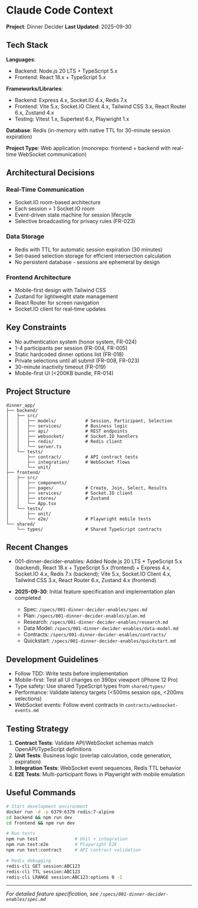 # Claude Code Context

**Project**: Dinner Decider
**Last Updated**: 2025-09-30

## Tech Stack

**Languages**:
- Backend: Node.js 20 LTS + TypeScript 5.x
- Frontend: React 18.x + TypeScript 5.x

**Frameworks/Libraries**:
- Backend: Express 4.x, Socket.IO 4.x, Redis 7.x
- Frontend: Vite 5.x, Socket.IO Client 4.x, Tailwind CSS 3.x, React Router 6.x, Zustand 4.x
- Testing: Vitest 1.x, Supertest 6.x, Playwright 1.x

**Database**: Redis (in-memory with native TTL for 30-minute session expiration)

**Project Type**: Web application (monorepo: frontend + backend with real-time WebSocket communication)

## Architectural Decisions

### Real-Time Communication
- Socket.IO room-based architecture
- Each session = 1 Socket.IO room
- Event-driven state machine for session lifecycle
- Selective broadcasting for privacy rules (FR-023)

### Data Storage
- Redis with TTL for automatic session expiration (30 minutes)
- Set-based selection storage for efficient intersection calculation
- No persistent database - sessions are ephemeral by design

### Frontend Architecture
- Mobile-first design with Tailwind CSS
- Zustand for lightweight state management
- React Router for screen navigation
- Socket.IO client for real-time updates

## Key Constraints

- No authentication system (honor system, FR-024)
- 1-4 participants per session (FR-004, FR-005)
- Static hardcoded dinner options list (FR-018)
- Private selections until all submit (FR-008, FR-023)
- 30-minute inactivity timeout (FR-019)
- Mobile-first UI (<200KB bundle, FR-014)

## Project Structure

```
dinner_app/
├── backend/
│   ├── src/
│   │   ├── models/           # Session, Participant, Selection
│   │   ├── services/         # Business logic
│   │   ├── api/              # REST endpoints
│   │   ├── websocket/        # Socket.IO handlers
│   │   ├── redis/            # Redis client
│   │   └── server.ts
│   └── tests/
│       ├── contract/         # API contract tests
│       ├── integration/      # WebSocket flows
│       └── unit/
├── frontend/
│   ├── src/
│   │   ├── components/
│   │   ├── pages/            # Create, Join, Select, Results
│   │   ├── services/         # Socket.IO client
│   │   ├── stores/           # Zustand
│   │   └── App.tsx
│   └── tests/
│       ├── unit/
│       └── e2e/              # Playwright mobile tests
└── shared/
    └── types/                # Shared TypeScript contracts
```

## Recent Changes
- 001-dinner-decider-enables: Added Node.js 20 LTS + TypeScript 5.x (backend), React 18.x + TypeScript 5.x (frontend) + Express 4.x, Socket.IO 4.x, Redis 7.x (backend); Vite 5.x, Socket.IO Client 4.x, Tailwind CSS 3.x, React Router 6.x, Zustand 4.x (frontend)

- **2025-09-30**: Initial feature specification and implementation plan completed
  - Spec: `/specs/001-dinner-decider-enables/spec.md`
  - Plan: `/specs/001-dinner-decider-enables/plan.md`
  - Research: `/specs/001-dinner-decider-enables/research.md`
  - Data Model: `/specs/001-dinner-decider-enables/data-model.md`
  - Contracts: `/specs/001-dinner-decider-enables/contracts/`
  - Quickstart: `/specs/001-dinner-decider-enables/quickstart.md`

## Development Guidelines

- Follow TDD: Write tests before implementation
- Mobile-first: Test all UI changes on 390px viewport (iPhone 12 Pro)
- Type safety: Use shared TypeScript types from `shared/types/`
- Performance: Validate latency targets (<500ms session ops, <200ms selections)
- WebSocket events: Follow event contracts in `contracts/websocket-events.md`

## Testing Strategy

1. **Contract Tests**: Validate API/WebSocket schemas match OpenAPI/TypeScript definitions
2. **Unit Tests**: Business logic (overlap calculation, code generation, expiration)
3. **Integration Tests**: WebSocket event sequences, Redis TTL behavior
4. **E2E Tests**: Multi-participant flows in Playwright with mobile emulation

## Useful Commands

```bash
# Start development environment
docker run -d -p 6379:6379 redis:7-alpine
cd backend && npm run dev
cd frontend && npm run dev

# Run tests
npm run test              # Unit + integration
npm run test:e2e          # Playwright E2E
npm run test:contract     # API contract validation

# Redis debugging
redis-cli GET session:ABC123
redis-cli TTL session:ABC123
redis-cli LRANGE session:ABC123:options 0 -1
```

---

*For detailed feature specification, see `/specs/001-dinner-decider-enables/spec.md`*
